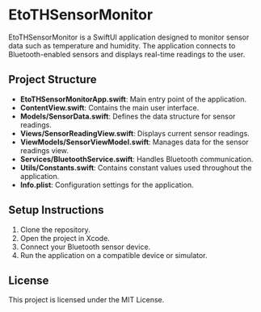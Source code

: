# EtoTHSensorMonitor

EtoTHSensorMonitor is a SwiftUI application designed to monitor sensor data such as temperature and humidity. The application connects to Bluetooth-enabled sensors and displays real-time readings to the user.

## Project Structure

- **EtoTHSensorMonitorApp.swift**: Main entry point of the application.
- **ContentView.swift**: Contains the main user interface.
- **Models/SensorData.swift**: Defines the data structure for sensor readings.
- **Views/SensorReadingView.swift**: Displays current sensor readings.
- **ViewModels/SensorViewModel.swift**: Manages data for the sensor readings view.
- **Services/BluetoothService.swift**: Handles Bluetooth communication.
- **Utils/Constants.swift**: Contains constant values used throughout the application.
- **Info.plist**: Configuration settings for the application.

## Setup Instructions

1. Clone the repository.
2. Open the project in Xcode.
3. Connect your Bluetooth sensor device.
4. Run the application on a compatible device or simulator.

## License

This project is licensed under the MIT License.